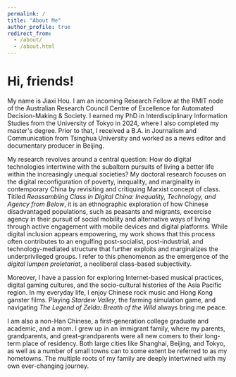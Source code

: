 ```yaml
---
permalink: /
title: "About Me"
author_profile: true
redirect_from: 
  - /about/
  - /about.html
---
```


Hi, friends!
======
My name is Jiaxi Hou. I am an incoming Research Fellow at the RMIT node of the Australian Research Council Centre of Excellence for Automated Decision-Making & Society. I earned my PhD in Interdisciplinary Information Studies from the University of Tokyo in 2024, where I also completed my master's degree. Prior to that, I received a B.A. in Journalism and Communication from Tsinghua University and worked as a news editor and documentary producer in Beijing. 

My research revolves around a central question: How do digital technologies intertwine with the subaltern pursuits of living a better life within the increasingly unequal societies? My doctoral research focuses on the digital reconfiguration of poverty, inequality, and marginality in contemporary China by revisiting and critiquing Marxist concept of class. Titiled *Reassambling Class in Digital China: Inequality, Technology, and Agency from Below*, it is an ethnographic exploration of how Chinese disadvantaged populations, such as peasants and migrants, excercise agency in their pursuit of social mobility and alternative ways of living through active engagement with mobile devices and digital platforms. While digital inclusion appears empowering, my work shows that this process often contributes to an engulfing post-socialist, post-industrial, and technology-mediated structure that further exploits and marginalizes the underprivileged groups. I refer to this phenomenon as the emergence of the *digital lumpen proletariat*, a neoliberal class-based subjectivity. 

Moreover, I have a passion for exploring Internet-based musical practices, digital gaming cultures, and the socio-cultural histories of the Asia Pacific region. In my everyday life, I enjoy Chinese rock music and Hong Kong ganster films. Playing *Stardew Valley*, the farming simulation game, and navigating *The Legend of Zelda: Breath of the Wild* always bring me peace.  

I am also a non-Han Chinese, a first-generation college graduate and academic, and a mom. I grew up in an immigrant family, where my parents, grandparents, and great-grandparents were all new comers to their long-term place of residency. Both large cities like Shanghai, Beijing, and Tokyo, as well as a number of small towns can to some extent be referred to as my hometowns. The multiple roots of my family are deeply intertwined with my own ever-changing journey. 
